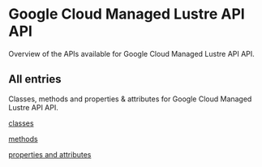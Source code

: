 [
This is a templated file. Adding content to this file may result in it being
reverted. Instead, if you want to place additional content, create an
"overview_content.md" file in `docs/` directory. The Sphinx tool will
pick up on the content and merge the content.
]: #

# Google Cloud Managed Lustre API API

Overview of the APIs available for Google Cloud Managed Lustre API API.

## All entries

Classes, methods and properties & attributes for
Google Cloud Managed Lustre API API.

[classes](https://cloud.google.com/python/docs/reference/google-cloud-lustre/latest/summary_class.html)

[methods](https://cloud.google.com/python/docs/reference/google-cloud-lustre/latest/summary_method.html)

[properties and
attributes](https://cloud.google.com/python/docs/reference/google-cloud-lustre/latest/summary_property.html)
